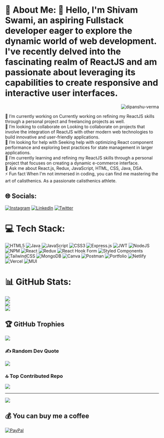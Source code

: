 # 💫 About Me: 👋 Hello, I'm Shivam Swami, an aspiring Fullstack developer eager to explore the dynamic world of web development. I've recently delved into the fascinating realm of ReactJS and am passionate about leveraging its capabilities to create responsive and interactive user interfaces.

<p align="right"> <img src="https://media.tenor.com/qJ5evVs-_uUAAAAC/coding.gif" alt="dipanshu-verma" /> </p>
🔭 I’m currently working on Currently working on refining my ReactJS skills through a personal project and freelancing projects as well.<br>👯 I’m looking to collaborate on Looking to collaborate on projects that involve the integration of ReactJS with other modern web technologies to build innovative and user-friendly applications.<br>🤝 I’m looking for help with Seeking help with optimizing React component performance and exploring best practices for state management in larger applications.<br>🌱 I’m currently learning  and refining my ReactJS skills through a personal project that focuses on creating a dynamic e-commerce interface.<br>💬 Ask me about React.js, Redux, JavaScript, HTML, CSS, Java, DSA.<br>⚡ Fun fact When I'm not immersed in coding, you can find me mastering the art of calisthenics. As a passionate calisthenics athlete.


## 🌐 Socials:
 [![Instagram](https://img.shields.io/badge/Instagram-%23E4405F.svg?logo=Instagram&logoColor=white)](https://instagram.com/imshivmswami) [![LinkedIn](https://img.shields.io/badge/LinkedIn-%230077B5.svg?logo=linkedin&logoColor=white)](https://www.linkedin.com/in/shivam-swami-945473247/) [![Twitter](https://img.shields.io/badge/Twitter-%231DA1F2.svg?logo=Twitter&logoColor=white)](https://twitter.com/meshivam07) 

# 💻 Tech Stack:
![HTML5](https://img.shields.io/badge/html5-%23E34F26.svg?style=plastic&logo=html5&logoColor=white) ![Java](https://img.shields.io/badge/java-%23ED8B00.svg?style=plastic&logo=openjdk&logoColor=white) ![JavaScript](https://img.shields.io/badge/javascript-%23323330.svg?style=plastic&logo=javascript&logoColor=%23F7DF1E) ![CSS3](https://img.shields.io/badge/css3-%231572B6.svg?style=plastic&logo=css3&logoColor=white) ![Express.js](https://img.shields.io/badge/express.js-%23404d59.svg?style=plastic&logo=express&logoColor=%2361DAFB) ![JWT](https://img.shields.io/badge/JWT-black?style=plastic&logo=JSON%20web%20tokens) ![NodeJS](https://img.shields.io/badge/node.js-6DA55F?style=plastic&logo=node.js&logoColor=white) ![NPM](https://img.shields.io/badge/NPM-%23CB3837.svg?style=plastic&logo=npm&logoColor=white) ![React](https://img.shields.io/badge/react-%2320232a.svg?style=plastic&logo=react&logoColor=%2361DAFB) ![Redux](https://img.shields.io/badge/redux-%23593d88.svg?style=plastic&logo=redux&logoColor=white) ![React Hook Form](https://img.shields.io/badge/React%20Hook%20Form-%23EC5990.svg?style=plastic&logo=reacthookform&logoColor=white) ![Styled Components](https://img.shields.io/badge/styled--components-DB7093?style=plastic&logo=styled-components&logoColor=white) ![TailwindCSS](https://img.shields.io/badge/tailwindcss-%2338B2AC.svg?style=plastic&logo=tailwind-css&logoColor=white) ![MongoDB](https://img.shields.io/badge/MongoDB-%234ea94b.svg?style=plastic&logo=mongodb&logoColor=white) ![Canva](https://img.shields.io/badge/Canva-%2300C4CC.svg?style=plastic&logo=Canva&logoColor=white) ![Postman](https://img.shields.io/badge/Postman-FF6C37?style=plastic&logo=postman&logoColor=white) ![Portfolio](https://img.shields.io/badge/Portfolio-%23000000.svg?style=plastic&logo=firefox&logoColor=#FF7139) ![Netlify](https://img.shields.io/badge/netlify-%23000000.svg?style=plastic&logo=netlify&logoColor=#00C7B7) ![Vercel](https://img.shields.io/badge/vercel-%23000000.svg?style=plastic&logo=vercel&logoColor=white) ![MUI](https://img.shields.io/badge/MUI-%230081CB.svg?style=plastic&logo=mui&logoColor=white)
# 📊 GitHub Stats:
![](https://github-readme-stats.vercel.app/api?username=shivamcalis1998&theme=prussian&hide_border=false&include_all_commits=false&count_private=false)<br/>
![](https://github-readme-streak-stats.herokuapp.com/?user=shivamcalis1998&theme=prussian&hide_border=false)<br/>
![](https://github-readme-stats.vercel.app/api/top-langs/?username=shivamcalis1998&theme=prussian&hide_border=false&include_all_commits=false&count_private=false&layout=compact)

## 🏆 GitHub Trophies
![](https://github-profile-trophy.vercel.app/?username=shivamcalis1998&theme=dark&no-frame=false&no-bg=true&margin-w=4)

### ✍️ Random Dev Quote
![](https://quotes-github-readme.vercel.app/api?type=horizontal&theme=tokyonight)

### 🔝 Top Contributed Repo
![](https://github-contributor-stats.vercel.app/api?username=shivamcalis1998&limit=5&theme=dark&combine_all_yearly_contributions=true)

---
[![](https://visitcount.itsvg.in/api?id=shivamcalis1998&icon=2&color=12)](https://visitcount.itsvg.in)

  ## 💰 You can buy me a coffee
  [![PayPal](https://img.shields.io/badge/PayPal-00457C?style=for-the-badge&logo=paypal&logoColor=white)](https://paypal.me/shivamcalis) 

  
